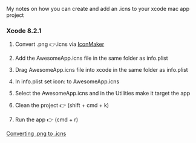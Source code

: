 My notes on how you can create and add an .icns to your xcode mac app project<!--more--> 

### Xcode 8.2.1

1. Convert .png 👉.icns via [IconMaker](http://stylekit.org/blog/2016/12/06/Creating-an-app-icon/) 

2. Add the AwesomeApp.icns file in the same folder as info.plist

3. Drag AwesomeApp.icns file into xcode in the same folder as info.plist

4. In info.plist set icon: to AwesomeApp.icns

5. Select the AwesomeApp.icns and in the Utilities make it target the app 

6. Clean the project 👉 (shift + cmd + k) 

7. Run the app 👉 (cmd + r)


[Converting .png to .icns](http://stylekit.org/blog/2016/12/06/Creating-an-app-icon/) 